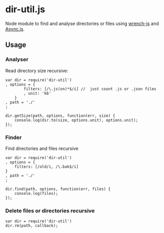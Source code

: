 dir-util.js
=======================

Node module to find and analyse directories or files using [wrench-js](https://github.com/ryanmcgrath/wrench-js) and [Async.js](https://github.com/caolan/async). 

## Usage

### Analyser 
Read directory size recursive:

	var dir = require('dir-util')
	, options = {
			filters: [/\.js(on)*$/i] //  just count .js or .json files
			, unit: 'kb'
		}
	, path = './'
	;
  	
	dir.getSize(path, options, function(err, size) {
		console.log(dir.to(size, options.unit), options.unit);
	});


### Finder		
Find directories and files recursive

	var dir = require('dir-util')
	, options = {
		filters: [/old/i, /\.bak$/i] 
	}
	, path = './'
	;

	dir.find(path, options, function(err, files) {
		console.log(files);
	});


### Delete files or directories recursive

	var dir = require('dir-util')
	dir.rm(path, callback);
